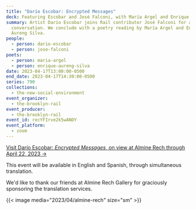 ```yaml
---
title: "Darío Escobar: Encrypted Messages"
deck: Featuring Escobar and José Falconi, with María Argel and Enrique Aureng Silva
summary: Artist Darío Escobar joins Rail contributor José Falconi for a
  conversation. We conclude with a poetry reading by María Argel and Enrique
  Aureng Silva.
people:
  - person: dario-escobar
  - person: jose-falconi
poets:
  - person: maria-argel
  - person: enrique-aureng-silva
date: 2023-04-17T13:00:00-0500
end_date: 2023-04-17T14:30:00-0500
series: 790
collections:
  - the-new-social-environment
event_organizer:
  - the-brooklyn-rail
event_producer:
  - the-brooklyn-rail
event_id: recYFIrve2k5wANDY
event_platform:
  - zoom
---
```

[Visit Darío Escobar: *Encrypted Messages*, on view at Almine Rech through April 22, 2023 →](https://www.alminerech.com/exhibitions/9914-dario-escobar#:~:text=Almine%20Rech%20New%20York%20is,9%20to%20April%2022%2C%202023.)

T﻿his event will be available in English and Spanish, through simultaneous translation. 

W﻿e'd like to thank our friends at Almine Rech Gallery for graciously sponsoring the translation services.

{{< image media="2023/04/almine-rech" size="sm" >}}